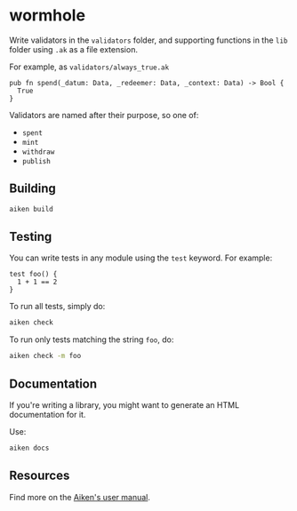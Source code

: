 # wormhole

Write validators in the `validators` folder, and supporting functions in the `lib` folder using `.ak` as a file extension.

For example, as `validators/always_true.ak`

```gleam
pub fn spend(_datum: Data, _redeemer: Data, _context: Data) -> Bool {
  True
}
```

Validators are named after their purpose, so one of:

- `spent`
- `mint`
- `withdraw`
- `publish`

## Building

```sh
aiken build
```

## Testing

You can write tests in any module using the `test` keyword. For example:

```gleam
test foo() {
  1 + 1 == 2
}
```

To run all tests, simply do:

```sh
aiken check
```

To run only tests matching the string `foo`, do:

```sh
aiken check -m foo
```

## Documentation

If you're writing a library, you might want to generate an HTML documentation for it.

Use:

```sh
aiken docs
```

## Resources

Find more on the [Aiken's user manual](https://aiken-lang.org).
